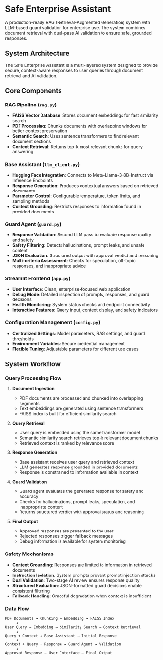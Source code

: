 # Safe Enterprise Assistant

A production-ready RAG (Retrieval-Augmented Generation) system with LLM-based guard validation for enterprise use. The system combines document retrieval with dual-pass AI validation to ensure safe, grounded responses.

## System Architecture

The Safe Enterprise Assistant is a multi-layered system designed to provide secure, context-aware responses to user queries through document retrieval and AI validation.

## Core Components

### RAG Pipeline (`rag.py`)
- **FAISS Vector Database**: Stores document embeddings for fast similarity search
- **PDF Processing**: Chunks documents with overlapping windows for better context preservation
- **Semantic Search**: Uses sentence transformers to find relevant document sections
- **Context Retrieval**: Returns top-k most relevant chunks for query answering

### Base Assistant (`llm_client.py`)
- **Hugging Face Integration**: Connects to Meta-Llama-3-8B-Instruct via Inference Endpoints
- **Response Generation**: Produces contextual answers based on retrieved documents
- **Parameter Control**: Configurable temperature, token limits, and sampling methods
- **Context Grounding**: Restricts responses to information found in provided documents

### Guard Agent (`guard.py`)
- **Response Validation**: Second LLM pass to evaluate response quality and safety
- **Safety Filtering**: Detects hallucinations, prompt leaks, and unsafe content
- **JSON Evaluation**: Structured output with approval verdict and reasoning
- **Multi-criteria Assessment**: Checks for speculation, off-topic responses, and inappropriate advice

### Streamlit Frontend (`app.py`)
- **User Interface**: Clean, enterprise-focused web application
- **Debug Mode**: Detailed inspection of prompts, responses, and guard decisions
- **Health Monitoring**: System status checks and endpoint connectivity
- **Interactive Features**: Query input, context display, and safety indicators

### Configuration Management (`config.py`)
- **Centralized Settings**: Model parameters, RAG settings, and guard thresholds
- **Environment Variables**: Secure credential management
- **Flexible Tuning**: Adjustable parameters for different use cases

## System Workflow

### Query Processing Flow

1. **Document Ingestion**
   - PDF documents are processed and chunked into overlapping segments
   - Text embeddings are generated using sentence transformers
   - FAISS index is built for efficient similarity search

2. **Query Retrieval**
   - User query is embedded using the same transformer model
   - Semantic similarity search retrieves top-k relevant document chunks
   - Retrieved context is ranked by relevance score

3. **Response Generation**
   - Base assistant receives user query and retrieved context
   - LLM generates response grounded in provided documents
   - Response is constrained to information available in context

4. **Guard Validation**
   - Guard agent evaluates the generated response for safety and accuracy
   - Checks for hallucinations, prompt leaks, speculation, and inappropriate content
   - Returns structured verdict with approval status and reasoning

5. **Final Output**
   - Approved responses are presented to the user
   - Rejected responses trigger fallback messages
   - Debug information is available for system monitoring

### Safety Mechanisms

- **Context Grounding**: Responses are limited to information in retrieved documents
- **Instruction Isolation**: System prompts prevent prompt injection attacks
- **Dual Validation**: Two-stage AI review ensures response quality
- **Structured Evaluation**: JSON-formatted guard decisions enable consistent filtering
- **Fallback Handling**: Graceful degradation when context is insufficient

### Data Flow

```
PDF Documents → Chunking → Embedding → FAISS Index
     ↓
User Query → Embedding → Similarity Search → Context Retrieval
     ↓
Query + Context → Base Assistant → Initial Response
     ↓
Context + Query + Response → Guard Agent → Validation
     ↓
Approved Response → User Interface → Final Output
```